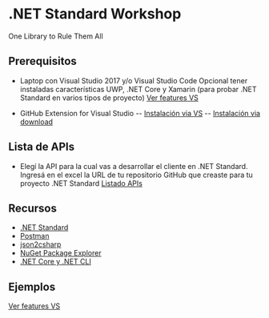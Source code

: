 # .NET Standard Workshop
One Library to Rule Them All

## Prerequisitos

- Laptop con Visual Studio 2017 y/o Visual Studio Code
    Opcional tener instaladas características UWP, .NET Core y Xamarin
    (para probar .NET Standard en varios tipos de proyecto)
    [Ver features VS](docs/Prerequisitos-VS-2017.png)
    
- GitHub Extension for Visual Studio 
-- [Instalación via VS](docs/GitHub-Extension-VS.png)
-- [Instalación via download](https://visualstudio.github.com/)

## Lista de APIs
    
- Elegí la API para la cual vas a desarrollar el cliente en .NET Standard. Ingresá en el excel la URL de tu repositorio GitHub que creaste para tu proyecto .NET Standard
[Listado APIs](https://1drv.ms/x/s!At67yfddFzMeiEUm_8qrqtv49C4c)  
    
## Recursos

- [.NET Standard](https://docs.microsoft.com/en-us/dotnet/standard/net-standard)
- [Postman](https://www.getpostman.com/)
- [json2csharp](http://json2csharp.com/)
- [NuGet Package Explorer](https://github.com/NuGetPackageExplorer/NuGetPackageExplorer)
- [.NET Core y .NET CLI](https://www.microsoft.com/net/core)

## Ejemplos
  [Ver features VS](src/)